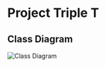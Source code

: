 # Project Triple T

## Class Diagram

![Class Diagram](r/images/class-diagram.png?raw=true "Class Diagram")

